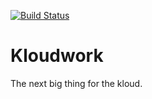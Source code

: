 [![Build Status](http://127.0.0.1:8080/buildStatus/icon?job=Kloudwork)](http://127.0.0.1:8080/job/Kloudwork/)
# Kloudwork

The next big thing for the kloud.

